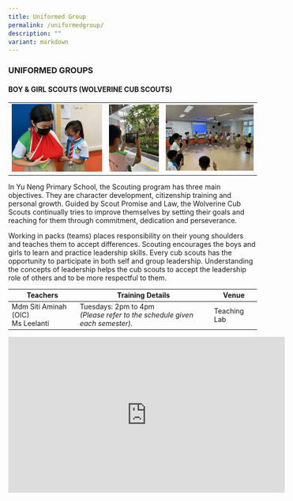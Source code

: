 ```yaml
---
title: Uniformed Group
permalink: /uniformedgroup/
description: ""
variant: markdown
---
```

### UNIFORMED GROUPS

#### BOY &amp; GIRL SCOUTS (WOLVERINE CUB SCOUTS)

<table>
	<tbody><tr>
		<td width="39%"><img src="/images/First-Aid-Lesson-Sling-Bandage-300x225.jpg"></td>
		<td width="23%"><img src="/images/Treasure-Hunt-Around-The-School-Pack-Game-3-rotated.jpg"> </td>
		<td width="38%"><img src="/images/Reciting-Scouts-Promise-and-Law-300x225.jpg"></td>
	</tr>
</tbody></table>

In Yu Neng Primary School, the Scouting program has three main objectives. They are character development, citizenship training and personal growth. Guided by Scout Promise and Law, the Wolverine Cub Scouts continually tries to improve themselves by setting their goals and reaching for them through commitment, dedication and perseverance.

Working in packs (teams) places responsibility on their young shoulders and teaches them to accept differences. Scouting encourages the boys and girls to learn and practice leadership skills. Every cub scouts has the opportunity to participate in both self and group leadership. Understanding the concepts of leadership helps the cub scouts to accept the leadership role of others and to be more respectful to them.

| Teachers | Training Details | Venue |
| --- | --- | --- |
| Mdm Siti Aminah (OIC) <br>Ms Leelanti | Tuesdays: 2pm to 4pm <br> *(Please refer to the schedule given each semester).* | Teaching Lab |

<iframe allowfullscreen="" allow="accelerometer; autoplay; clipboard-write; encrypted-media; gyroscope; picture-in-picture; web-share" frameborder="0" title="YouTube video player" src="https://www.youtube.com/embed/wYVabXNCeDA?si=hJfB3UrBngjOSvlk" height="315" width="560"></iframe>